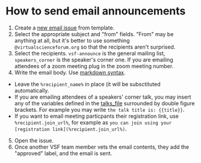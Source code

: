 # How to send email announcements

1. Create a [new email issue](https://github.com/virtualscienceforum/virtualscienceforum/issues/new?labels=email&template=email.md) from template.
2. Select the appropriate subject and "from" fields.
   "From" may be anything at all, but it's better to use something `@virtualscienceforum.org` so that the recipients aren't surprised.
3. Select the recipients. `vsf-announce` is the general mailing list, `speakers_corner` is the speaker's corner one. If you are emailing attendees of a zoom meeting plug in the zoom meeting number.
4. Write the email body. Use [markdown syntax](https://guides.github.com/features/mastering-markdown/).
  - Leave the `%recipient_name%` in place (it will be subsctituted automatically.
  - If you are emailing attendees of a speakers' corner talk, you may insert any of the variables defined in the [talks_file](speakers_corner_talks.yml) surrounded by double figure brackets. For example you may write `the talk title is: {{title}}`.
  - If you want to email meeting particpants their registration link, use `%recipient.join_url%`, for example as `you can join using your [registration link](%recipient.join_url%)`.
5. Open the issue.
6. Once another VSF team member vets the email contents, they add the "approved" label, and the email is sent.
